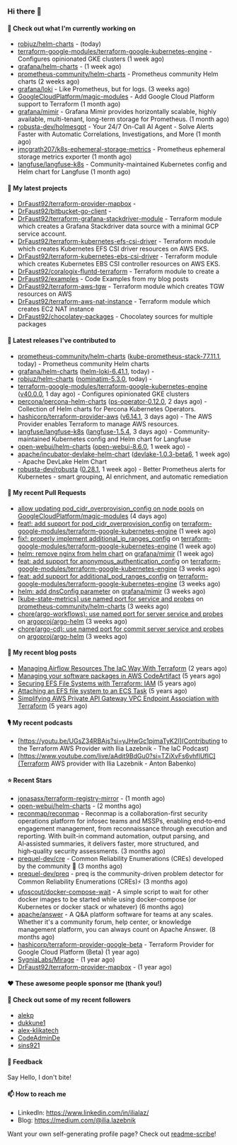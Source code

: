 ### Hi there 👋

#### 👷 Check out what I'm currently working on

- [robjuz/helm-charts](https://github.com/robjuz/helm-charts) -  (today)
- [terraform-google-modules/terraform-google-kubernetes-engine](https://github.com/terraform-google-modules/terraform-google-kubernetes-engine) - Configures opinionated GKE clusters (1 week ago)
- [grafana/helm-charts](https://github.com/grafana/helm-charts) -  (1 week ago)
- [prometheus-community/helm-charts](https://github.com/prometheus-community/helm-charts) - Prometheus community Helm charts (2 weeks ago)
- [grafana/loki](https://github.com/grafana/loki) - Like Prometheus, but for logs. (3 weeks ago)
- [GoogleCloudPlatform/magic-modules](https://github.com/GoogleCloudPlatform/magic-modules) - Add Google Cloud Platform support to Terraform (1 month ago)
- [grafana/mimir](https://github.com/grafana/mimir) - Grafana Mimir provides horizontally scalable, highly available, multi-tenant, long-term storage for Prometheus. (1 month ago)
- [robusta-dev/holmesgpt](https://github.com/robusta-dev/holmesgpt) - Your 24/7 On-Call AI Agent - Solve Alerts Faster with Automatic Correlations, Investigations, and More (1 month ago)
- [jmcgrath207/k8s-ephemeral-storage-metrics](https://github.com/jmcgrath207/k8s-ephemeral-storage-metrics) - Prometheus ephemeral storage metrics exporter (1 month ago)
- [langfuse/langfuse-k8s](https://github.com/langfuse/langfuse-k8s) - Community-maintained Kubernetes config and Helm chart for Langfuse (1 month ago)

#### 🌱 My latest projects

- [DrFaust92/terraform-provider-mapbox](https://github.com/DrFaust92/terraform-provider-mapbox) - 
- [DrFaust92/bitbucket-go-client](https://github.com/DrFaust92/bitbucket-go-client) - 
- [DrFaust92/terraform-grafana-stackdriver-module](https://github.com/DrFaust92/terraform-grafana-stackdriver-module) - Terraform module which creates a Grafana Stackdriver data source with a minimal GCP service account.
- [DrFaust92/terraform-kubernetes-efs-csi-driver](https://github.com/DrFaust92/terraform-kubernetes-efs-csi-driver) - Terraform module which creates Kubernetes EFS CSI driver resources on AWS EKS.
- [DrFaust92/terraform-kubernetes-ebs-csi-driver](https://github.com/DrFaust92/terraform-kubernetes-ebs-csi-driver) - Terraform module which creates Kubernetes EBS CSI controller resources on AWS EKS.
- [DrFaust92/coralogix-fluntd-terraform](https://github.com/DrFaust92/coralogix-fluntd-terraform) - Terraform module to create a 
- [DrFaust92/examples](https://github.com/DrFaust92/examples) - Code Examples from my blog posts
- [DrFaust92/terraform-aws-tgw](https://github.com/DrFaust92/terraform-aws-tgw) - Terraform module which creates TGW resources on AWS
- [DrFaust92/terraform-aws-nat-instance](https://github.com/DrFaust92/terraform-aws-nat-instance) - Terraform module which creates EC2 NAT instance
- [DrFaust92/chocolatey-packages](https://github.com/DrFaust92/chocolatey-packages) - Chocolatey sources for multiple packages

#### 🔭 Latest releases I've contributed to

- [prometheus-community/helm-charts](https://github.com/prometheus-community/helm-charts) ([kube-prometheus-stack-77.11.1](https://github.com/prometheus-community/helm-charts/releases/tag/kube-prometheus-stack-77.11.1), today) - Prometheus community Helm charts
- [grafana/helm-charts](https://github.com/grafana/helm-charts) ([helm-loki-6.41.1](https://github.com/grafana/helm-charts/releases/tag/helm-loki-6.41.1), today) - 
- [robjuz/helm-charts](https://github.com/robjuz/helm-charts) ([nominatim-5.3.0](https://github.com/robjuz/helm-charts/releases/tag/nominatim-5.3.0), today) - 
- [terraform-google-modules/terraform-google-kubernetes-engine](https://github.com/terraform-google-modules/terraform-google-kubernetes-engine) ([v40.0.0](https://github.com/terraform-google-modules/terraform-google-kubernetes-engine/releases/tag/v40.0.0), 1 day ago) - Configures opinionated GKE clusters
- [percona/percona-helm-charts](https://github.com/percona/percona-helm-charts) ([ps-operator-0.12.0](https://github.com/percona/percona-helm-charts/releases/tag/ps-operator-0.12.0), 2 days ago) - Collection of Helm charts for Percona Kubernetes Operators.
- [hashicorp/terraform-provider-aws](https://github.com/hashicorp/terraform-provider-aws) ([v6.14.1](https://github.com/hashicorp/terraform-provider-aws/releases/tag/v6.14.1), 3 days ago) - The AWS Provider enables Terraform to manage AWS resources.
- [langfuse/langfuse-k8s](https://github.com/langfuse/langfuse-k8s) ([langfuse-1.5.4](https://github.com/langfuse/langfuse-k8s/releases/tag/langfuse-1.5.4), 3 days ago) - Community-maintained Kubernetes config and Helm chart for Langfuse
- [open-webui/helm-charts](https://github.com/open-webui/helm-charts) ([open-webui-8.6.0](https://github.com/open-webui/helm-charts/releases/tag/open-webui-8.6.0), 1 week ago) - 
- [apache/incubator-devlake-helm-chart](https://github.com/apache/incubator-devlake-helm-chart) ([devlake-1.0.3-beta6](https://github.com/apache/incubator-devlake-helm-chart/releases/tag/devlake-1.0.3-beta6), 1 week ago) - Apache DevLake Helm Chart
- [robusta-dev/robusta](https://github.com/robusta-dev/robusta) ([0.28.1](https://github.com/robusta-dev/robusta/releases/tag/0.28.1), 1 week ago) - Better Prometheus alerts for Kubernetes - smart grouping, AI enrichment, and automatic remediation

#### 🔨 My recent Pull Requests

- [allow updating pod_cidr_overprovision_config on node pools](https://github.com/GoogleCloudPlatform/magic-modules/pull/15197) on [GoogleCloudPlatform/magic-modules](https://github.com/GoogleCloudPlatform/magic-modules) (4 days ago)
- [feat!: add support for pod_cidr_overprovision_config](https://github.com/terraform-google-modules/terraform-google-kubernetes-engine/pull/2452) on [terraform-google-modules/terraform-google-kubernetes-engine](https://github.com/terraform-google-modules/terraform-google-kubernetes-engine) (1 week ago)
- [fix!: properly implement additional_ip_ranges_config](https://github.com/terraform-google-modules/terraform-google-kubernetes-engine/pull/2451) on [terraform-google-modules/terraform-google-kubernetes-engine](https://github.com/terraform-google-modules/terraform-google-kubernetes-engine) (1 week ago)
- [helm: remove nginx from helm chart](https://github.com/grafana/mimir/pull/12702) on [grafana/mimir](https://github.com/grafana/mimir) (1 week ago)
- [feat: add support for anonymous_authentication_config](https://github.com/terraform-google-modules/terraform-google-kubernetes-engine/pull/2436) on [terraform-google-modules/terraform-google-kubernetes-engine](https://github.com/terraform-google-modules/terraform-google-kubernetes-engine) (3 weeks ago)
- [feat: add support for additional_pod_ranges_config](https://github.com/terraform-google-modules/terraform-google-kubernetes-engine/pull/2435) on [terraform-google-modules/terraform-google-kubernetes-engine](https://github.com/terraform-google-modules/terraform-google-kubernetes-engine) (3 weeks ago)
- [helm: add dnsConfig parameter](https://github.com/grafana/mimir/pull/12618) on [grafana/mimir](https://github.com/grafana/mimir) (3 weeks ago)
- [[kube-state-metrics] use named port for service and probes](https://github.com/prometheus-community/helm-charts/pull/6098) on [prometheus-community/helm-charts](https://github.com/prometheus-community/helm-charts) (3 weeks ago)
- [chore(argo-workflows): use named port for server service and probes](https://github.com/argoproj/argo-helm/pull/3459) on [argoproj/argo-helm](https://github.com/argoproj/argo-helm) (3 weeks ago)
- [chore(argo-cd): use named port for commit server service and probes](https://github.com/argoproj/argo-helm/pull/3456) on [argoproj/argo-helm](https://github.com/argoproj/argo-helm) (3 weeks ago)

#### 📜 My recent blog posts

- [Managing Airflow Resources The IaC Way With Terraform](https://engineering.placer.ai/managing-airflow-resources-the-iac-way-with-terraform-ea5b8db573ad?source=rss-cac402f06fa8------2) (2 years ago)
- [Managing your software packages in AWS CodeArtifact](https://medium.com/@ilia.lazebnik/managing-your-software-packages-in-aws-codeartifact-12d00053e243?source=rss-cac402f06fa8------2) (5 years ago)
- [Securing EFS File Systems with Terraform: IAM](https://medium.com/@ilia.lazebnik/securing-efs-file-systems-with-terraform-iam-d2a066c198ab?source=rss-cac402f06fa8------2) (5 years ago)
- [Attaching an EFS file system to an ECS Task](https://medium.com/@ilia.lazebnik/attaching-an-efs-file-system-to-an-ecs-task-7bd15b76a6ef?source=rss-cac402f06fa8------2) (5 years ago)
- [Simplifying AWS Private API Gateway VPC Endpoint Association with Terraform](https://medium.com/@ilia.lazebnik/simplifying-aws-private-api-gateway-vpc-endpoint-association-with-terraform-b379a247afbf?source=rss-cac402f06fa8------2) (5 years ago)

#### 🎙️ My recent podcasts
- [https://youtu.be/UGsZ34RBAjs?si=yJHwGc1pjmaTyK2l](Contributing to the Terraform AWS Provider with Ilia Lazebnik - The IaC Podcast)
- [https://www.youtube.com/live/aAdit9BdGu0?si=TZiXvFs6vhfIUfIC](Terraform AWS provider with Ilia Lazebnik - Anton Babenko)

#### ⭐ Recent Stars

- [jonasasx/terraform-registry-mirror](https://github.com/jonasasx/terraform-registry-mirror) -  (1 month ago)
- [open-webui/helm-charts](https://github.com/open-webui/helm-charts) -  (2 months ago)
- [reconmap/reconmap](https://github.com/reconmap/reconmap) - Reconmap is a collaboration-first security operations platform for infosec teams and MSSPs, enabling end‑to‑end engagement management, from reconnaissance through execution and reporting. With built-in command automation, output parsing, and AI‑assisted summaries, it delivers faster, more structured, and high‑quality security assessments. (3 months ago)
- [prequel-dev/cre](https://github.com/prequel-dev/cre) - Common Reliability Enumerations (CREs) developed by the community 📖 (3 months ago)
- [prequel-dev/preq](https://github.com/prequel-dev/preq) - preq is the community-driven problem detector for Common Reliability Enumerations (CREs)⚡️ (3 months ago)
- [ufoscout/docker-compose-wait](https://github.com/ufoscout/docker-compose-wait) - A simple script to wait for other docker images to be started while using docker-compose (or Kubernetes or docker stack or whatever) (6 months ago)
- [apache/answer](https://github.com/apache/answer) - A Q&amp;A platform software for teams at any scales. Whether it&#39;s a community forum, help center, or knowledge management platform, you can always count on Apache Answer. (8 months ago)
- [hashicorp/terraform-provider-google-beta](https://github.com/hashicorp/terraform-provider-google-beta) - Terraform Provider for Google Cloud Platform (Beta) (1 year ago)
- [SygniaLabs/Mirage](https://github.com/SygniaLabs/Mirage) -  (1 year ago)
- [DrFaust92/terraform-provider-mapbox](https://github.com/DrFaust92/terraform-provider-mapbox) -  (1 year ago)

#### ❤️ These awesome people sponsor me (thank you!)


#### 👯 Check out some of my recent followers

- [alekp](https://github.com/alekp)
- [dukkune1](https://github.com/dukkune1)
- [alex-klikatech](https://github.com/alex-klikatech)
- [CodeAdminDe](https://github.com/CodeAdminDe)
- [sins921](https://github.com/sins921)

#### 💬 Feedback

Say Hello, I don't bite!

#### 📫 How to reach me

- LinkedIn: https://www.linkedin.com/in/ilialaz/
- Blog: https://medium.com/@ilia.lazebnik

Want your own self-generating profile page? Check out [readme-scribe](https://github.com/muesli/readme-scribe)!



